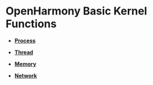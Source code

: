 # OpenHarmony Basic Kernel Functions<a name="EN-US_TOPIC_0000001054329761"></a>

-   **[Process](process.md)**  

-   **[Thread](thread.md)**  

-   **[Memory](memory.md)**  

-   **[Network](network.md)**  


